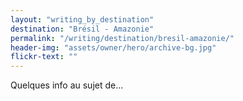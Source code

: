 ```yaml
---
layout: "writing_by_destination"
destination: "Brésil - Amazonie"
permalink: "/writing/destination/bresil-amazonie/"
header-img: "assets/owner/hero/archive-bg.jpg"
flickr-text: ""
---
```


Quelques info au sujet de...

